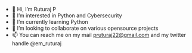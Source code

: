 - 👋 Hi, I’m Ruturaj P
- 👀 I’m interested in Python and Cybersecurity
- 🌱 I’m currently learning Python
- 💞️ I’m looking to collaborate on various opensource projects
- 📫 You can reach me on my mail pruturaj22@gmail.com and my twitter handle @em_ruturaj

<!---
Ruturaj08/Ruturaj08 is a ✨ special ✨ repository because its `README.md` (this file) appears on your GitHub profile.
You can click the Preview link to take a look at your changes.
--->
